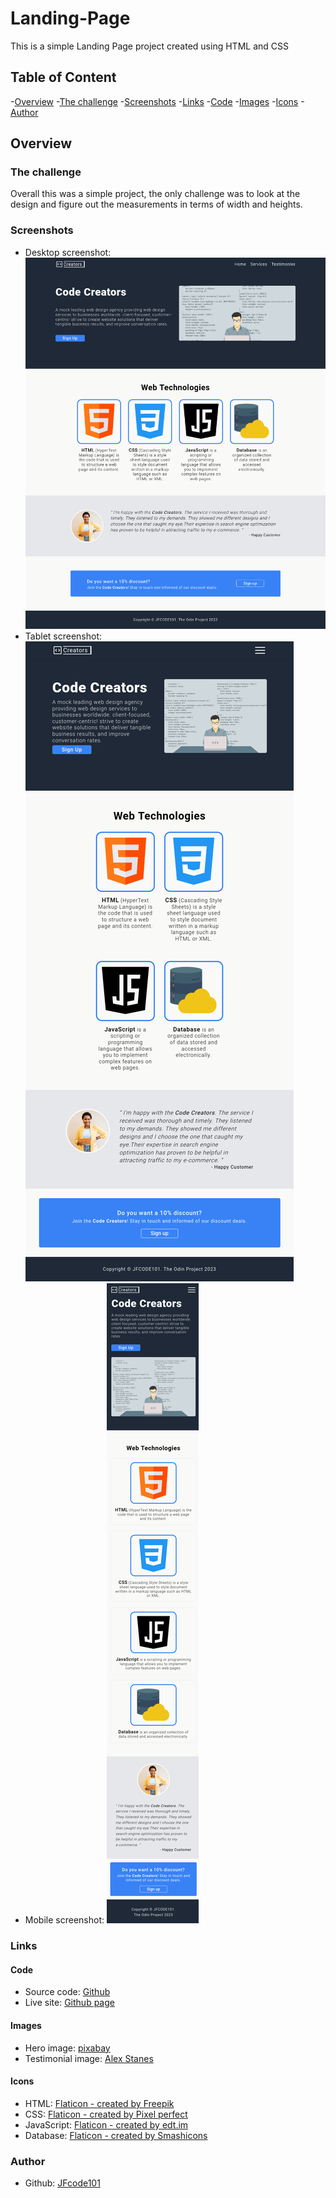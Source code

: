 # Landing-Page

This is a simple Landing Page project created using HTML and CSS

## Table of Content

-[Overview](#overview)
    -[The challenge](#the-challenge)
    -[Screenshots](#screenshots)
    -[Links](#links)
        -[Code](#code)
        -[Images](#images)
        -[Icons](#icons)
-[Author](#author)

## Overview

### The challenge

Overall this was a simple project, the only challenge was to look at the design and figure out the measurements in terms of width and heights.


### Screenshots

- Desktop screenshot: ![](./images/desktop.png)
- Tablet screenshot: ![](./images/tablet.png)
- Mobile screenshot: ![](./images/mobile.png)

### Links

#### Code

- Source code: [Github](https://github.com/jfcode101/Landing-Page)
- Live site: [Github page](https://jfcode101.github.io/Landing-Page/index.html)

#### Images

- Hero image: [pixabay](https://pixabay.com/vectors/programmer-programming-code-work-1653351/)
- Testimonial image: [Alex Stanes](https://unsplash.com/photos/PK_t0Lrh7MM)

#### Icons

- HTML: [Flaticon - created by Freepik](https://www.flaticon.com/free-icons/html)
- CSS: [Flaticon - created by Pixel perfect](https://www.flaticon.com/free-icons/css)
- JavaScript: [Flaticon - created by edt.im](https://www.flaticon.com/free-icons/javascript)
- Database: [Flaticon - created by Smashicons](https://www.flaticon.com/free-icons/database)


### Author

- Github: [JFcode101](https://github.com/jfcode101/)
